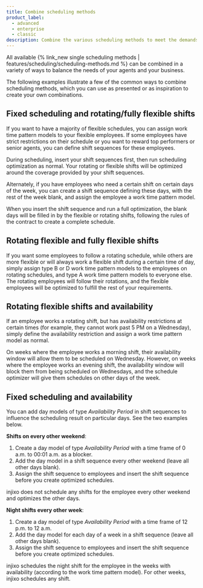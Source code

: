 ```yaml
---
title: Combine scheduling methods
product_label:
  - advanced
  - enterprise
  - classic
description: Combine the various scheduling methods to meet the demands of your business.
---
```


All available {% link_new single scheduling methods | features/scheduling/scheduling-methods.md %} can be combined in a variety of ways to balance the needs of your agents and your business.

The following examples illustrate a few of the common ways to combine scheduling methods, which you can use as presented or as inspiration to create your own combinations.

## Fixed scheduling and rotating/fully flexible shifts

If you want to have a majority of flexible schedules, you can assign work time pattern models to your flexible employees. If some employees have strict restrictions on their schedule or you want to reward top performers or senior agents, you can define shift sequences for these employees.

During scheduling, insert your shift sequences first, then run scheduling optimization as normal. Your rotating or flexible shifts will be optimized around the coverage provided by your shift sequences.

Alternately, if you have employees who need a certain shift on certain days of the week, you can create a shift sequence defining these days, with the rest of the week blank, and assign the employee a work time pattern model.

When you insert the shift sequence and run a full optimization, the blank days will be filled in by the flexible or rotating shifts, following the rules of the contract to create a complete schedule.

## Rotating flexible and fully flexible shifts

If you want some employees to follow a rotating schedule, while others are more flexible or will always work a flexible shift during a certain time of day, simply assign type B or D work time pattern models to the employees on rotating schedules, and type A work time pattern models to everyone else.
The rotating employees will follow their rotations, and the flexible employees will be optimized to fulfill the rest of your requirements.

## Rotating flexible shifts and availability

If an employee works a rotating shift, but has availability restrictions at certain times (for example, they cannot work past 5 PM on a Wednesday), simply define the availability restriction and assign a work time pattern model as normal.

On weeks where the employee works a morning shift, their availability window will allow them to be scheduled on Wednesday. However, on weeks where the employee works an evening shift, the availability window will block them from being scheduled on Wednesdays, and the schedule optimizer will give them schedules on other days of the week.

## Fixed scheduling and availability

You can add day models of type _Availability Period_ in shift sequences to influence the scheduling result on particular days. See the two examples below.

**Shifts on every other weekend**:

1. Create a day model of type _Availability Period_ with a time frame of 0 a.m. to 00:01 a.m. as a blocker.
2. Add the day model in a shift sequence every other weekend (leave all other days blank).
3. Assign the shift sequence to employees and insert the shift sequence before you create optimized schedules.

injixo does not schedule any shifts for the employee every other weekend and optimizes the other days.

**Night shifts every other week**:

1. Create a day model of type _Availability Period_ with a time frame of 12 p.m. to 12 a.m.
2. Add the day model for each day of a week in a shift sequence (leave all other days blank).
3. Assign the shift sequence to employees and insert the shift sequence before you create optimized schedules.

injixo schedules the night shift for the employee in the weeks with availability (according to the work time pattern model). For other weeks, injixo schedules any shift.
